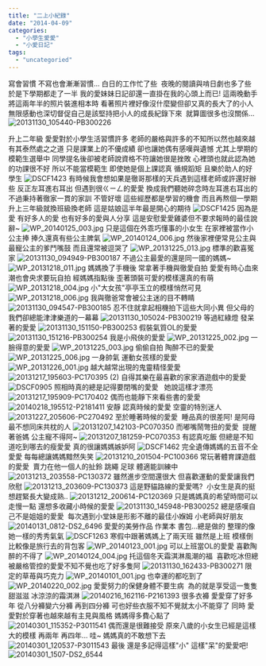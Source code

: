 ```yaml
---
title: "二上小紀錄"
date: "2014-04-09"
categories: 
  - "小學生愛愛"
  - "小愛日記"
tags: 
  - "uncategoried"
---
```


寫會習慣 不寫也會漸漸習慣... 白日的工作忙了些  夜晚的閱讀與啃日劇也多了些 於是下學期都走了一半 我的愛妹妹日記卻還一直掛在我的心頭上而已! 這兩晚動手將這兩年半的照片裝進相本時 看著照片裡好像沒什麼變但卻又真的長大了的小人 無限感動也深切督促自己是該堅持把小人的成長紀錄下來  就算圖很多也沒關係... ![20131130_105440-PB300226](images/11699671146_1e4d3a1966.jpg)

升上二年級 愛愛對於小學生活習慣許多 老師的嚴格與許多的不知所以然也越來越有其泰然處之之道 只是課業上的不優成績 卻也讓她偶有感嘆與遺憾 尤其上學期的模範生選舉中 同學提名後卻被老師說資格不符讓她很是挫敗 心裡頭也就此認為她的功課很不好 所以不能當模範生 即使她是個上課認真 循規蹈矩 且樂於助人的好學生 ![DSCF1423](images/12734316685_b733bca182.jpg) 有時候我會想如果是徹哥那樣的天兵遇到這樣老師或許還好辦些 反正左耳進右耳出 但遇到很ㄍㄧㄥ的愛愛 換成我們聽她碎念時左耳進右耳出的 不過秉持著徹家一貫的家訓 不管好壞 這些經歷都是學習的機會 而且再熬個一學期升上三年級就換班級換老師 這是姑娘這半年最是開心的期待 ![DSCF1425](images/12734485793_b752f43def.jpg) 因為是愛 有好多人的愛 也有好多的愛與人分享 這是安慰愛愛雞婆但不要求報時的最佳說辭~ ![WP_20140125_003.jpg](images/12181830694_88fd92c252.jpg) 只是這個在外乖巧懂事的小女生 在家裡被當作小公主捧 捧久還真有些公主脾氣 ![WP_20140124_006.jpg](images/12181821264_ba3af54e3f.jpg) 然後家裡便常見公主與最寵公主的爹鬥嘴鼓 而且還常被逗哭了 ![WP_20131225_013.jpg](images/11577962974_fff0162865.jpg) 標準的歡喜冤家 ![20131130_094949-PB300187](images/11699159673_70f3f9a851.jpg) 不過公主最愛的還是同一國的媽媽~ ![WP_20131218_011.jpg](images/11577600105_5b5ac146b9.jpg) 媽媽換了手機後 常拿著手機與徹愛自拍 愛愛有時心血來潮也會央求要玩自拍 經媽媽指點後 歪著頭裝可愛的模樣還真的有萌 ![WP_20131218_004.jpg](images/11577597905_45aece55d0.jpg) 小"大女孩"亭亭玉立的模樣悄然可見 ![WP_20131218_006.jpg](images/11577598795_de3ba75a51.jpg) 我與徹爸常會被公主迷的目不轉睛 ![20131130_094547-PB300185](images/11699161073_3863fc9701.jpg) 忍不住就拿起相機拍下這些大同小異 但父母的我們卻總能津津樂道的一幕幕 ![20131130_105024-PB300219](images/11699286434_010c2b267f.jpg) 等過紅綠燈 發呆著的愛愛 ![20131130_151150-PB300253](images/11699282634_14eb4d10d2.jpg) 假裝氣質OL的愛愛 ![20131130_151216-PB300254](images/11698909895_7b7fd9cc4f.jpg) 我是小飛俠的愛愛 ![WP_20131225_002.jpg](images/11578413556_416366c66f.jpg) 一臉得意的愛愛 ![WP_20131225_003.jpg](images/11577840633_79b37cb76d.jpg) 偷偷自拍 陶醉不已的愛愛 ![WP_20131225_006.jpg](images/11577620075_48c9e0c18c.jpg) 一身帥氣 運動女孩樣的愛愛 ![WP_20131226_001.jpg](images/11577963914_83a37d4cca.jpg) 越大越常出現的鬼靈精怪愛愛 ![20131217_195603-PC170395 (2)](images/11699255654_bbc6433250.jpg) 自得其樂在最喜歡的家家酒遊戲中的愛愛 ![DSCF0905](images/11699640136_0872d5c173.jpg) 照相時真的總是記得要閉嘴的愛愛   她說這樣才漂亮 ![20131217_195909-PC170402](images/11698882205_019277c119.jpg) 偶而也能靜下來看些書的愛愛 ![20140218_195512-P2181411](images/12734305325_d850fec790.jpg) 安靜 認真時候的愛愛 空靈的特別迷人 ![20131227_205606-PC270492](images/11699625896_80e5af9619.jpg) 至於睡著時候的愛愛  睡品真的很差阿! 是阿母最不想同床共枕的人 ![20131207_142103-PC070350](images/11699137943_ed9a6a303d.jpg) 而嘟嘴鬧彆扭的愛愛  提醒著爸媽 公主寵不得阿~ ![20131207_181259-PC070353](images/11698893685_ef3f0cdbf6.jpg) 有認真吃飯 但總是不知道吃到哪去的瘦愛愛 真的很讓媽媽嫉妒阿 ![DSCF1462](images/12734472353_729fbeb8ce.jpg) 完全遺傳媽媽的五音不全愛愛 每每總讓媽媽黯然失笑 ![20131210_201504-PC100366](images/11699265684_15bef0b775.jpg) 常玩著體育課遊戲的愛愛  賣力在他一個人的扯鈴 跳繩 足球 體適能訓練中 ![20131213_203558-PC130372](images/11699133843_bc5584d926.jpg) 雖然進步空間還很大 但喜歡運動的愛愛讓我們欣慰 ![20131213_203609-PC130373](images/11698889935_ce973ce170.jpg) 這是野貓路線的愛愛嗎?  小女生是真的挺想趕緊長大變成熟.. ![20131212_200614-PC120369](images/11699651316_0eb16e507a.jpg) 只是媽媽真的希望時間可以走慢一點 還想多收藏小時候的愛愛 ![20131130_145948-PB300252](images/11699669426_ceed51dc2a.jpg) 總是感嘆自己不是姐姐的愛愛  每次遇到小堂妹是形影不離的最佳小媬姆 小老師與好朋友 ![20140131_0812-DS2_6496](images/12734412495_6bce1d2ffe.jpg) 愛愛的美勞作品 作業本 書包...總是做的 整理的像她一樣的秀秀氣氣 ![DSCF1263](images/12734593503_e77e719f31.jpg) 寒假中跟著媽媽上了兩天班 雖然是上班 模樣倒比較像是旅行去的背包客 ![WP_20140123_001.jpg](images/12182021116_7d60540548.jpg) 可以上班當OL的愛愛 喜歡陶醉的不得了 ![WP_20140124_004.jpg](images/12182023226_7aab25387d.jpg) 托這個冬天霜淇淋風潮的福  喜歡吃冰但總被嚴格管控的愛愛不知不覺也吃了好多隻阿 ![20131130_162433-PB300271](images/11699150563_9225e0325e.jpg) 限定的草苺與巧克力 ![WP_20140101_001.jpg](images/11799871076_168a907de6.jpg) 也幸運的都吃到了 ![WP_20140220_002.jpg](images/12669806603_0bda247c1b.jpg) 愛愛努力的保健身體不要生病  為的就是享受這一隻隻甜滋滋 冰涼涼的霜淇淋 ![20140216_162116-P2161393](images/12734479793_03a40cc494.jpg) 很多衣褲 愛愛穿了好多年 從八分褲變六分褲 再到四分褲 可也好些衣服不知不覺就太小不能穿了 同時 愛愛對於穿著也越來越有主見與風格 媽媽得多費心點了 ![20140301_115352-P3011541](images/12893833785_1e6e2bddbf.jpg) 偶而還是很難接受 原來八歲的小女生已經是這樣大的模樣 再兩年 再四年... 哇~ 媽媽真的不敢想下去 ![20140301_120537-P3011543](images/12894256494_b965266b94.jpg) 最後 還是多記得這樣"小" 這樣"呆"的愛愛吧! ![20140301_1507-DS2_6544](images/12893849883_fca2fb481b.jpg)
